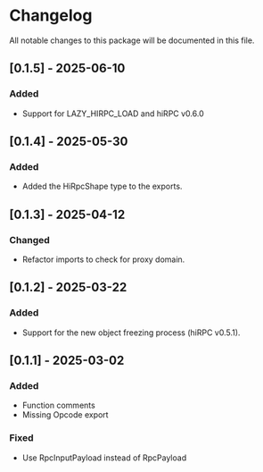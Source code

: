 # Changelog

All notable changes to this package will be documented in this file.

## [0.1.5] - 2025-06-10

### Added

- Support for LAZY_HIRPC_LOAD and hiRPC v0.6.0

## [0.1.4] - 2025-05-30

### Added

- Added the HiRpcShape type to the exports.

## [0.1.3] - 2025-04-12

### Changed

- Refactor imports to check for proxy domain.

## [0.1.2] - 2025-03-22 

### Added

- Support for the new object freezing process (hiRPC v0.5.1).

## [0.1.1] - 2025-03-02

### Added

- Function comments
- Missing Opcode export

### Fixed

- Use RpcInputPayload instead of RpcPayload